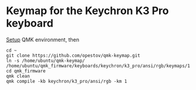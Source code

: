 # Keymap for the Keychron K3 Pro keyboard

[Setup](https://opestov.github.io/k3/index.html) QMK environment, then

```
cd ~
git clone https://github.com/opestov/qmk-keymap.git
ln -s /home/ubuntu/qmk-keymap/ /home/ubuntu/qmk_firmware/keyboards/keychron/k3_pro/ansi/rgb/keymaps/1
cd qmk_firmware
qmk clean
qmk compile -kb keychron/k3_pro/ansi/rgb -km 1
```
